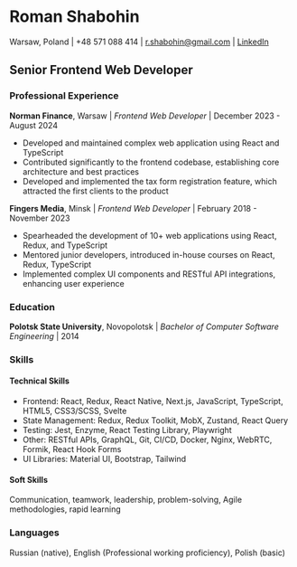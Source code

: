 # Roman Shabohin

Warsaw, Poland | +48 571 088 414 | [r.shabohin@gmail.com](mailto:r.shabohin@gmail.com?subject=Resume) | [LinkedIn](https://www.linkedin.com/in/roman-shabohin/)

## Senior Frontend Web Developer

### Professional Experience

**Norman Finance**, Warsaw | _Frontend Web Developer_ | December 2023 - August 2024

- Developed and maintained complex web application using React and TypeScript
- Contributed significantly to the frontend codebase, establishing core architecture and best practices
- Developed and implemented the tax form registration feature, which attracted the first clients to the product

**Fingers Media**, Minsk | _Frontend Web Developer_ | February 2018 - November 2023

- Spearheaded the development of 10+ web applications using React, Redux, and TypeScript
- Mentored junior developers, introduced in-house courses on React, Redux, TypeScript
- Implemented complex UI components and RESTful API integrations, enhancing user experience

### Education

**Polotsk State University**, Novopolotsk | _Bachelor of Computer Software Engineering_ | 2014

### Skills

#### Technical Skills

- Frontend: React, Redux, React Native, Next.js, JavaScript, TypeScript, HTML5, CSS3/SCSS, Svelte
- State Management: Redux, Redux Toolkit, MobX, Zustand, React Query
- Testing: Jest, Enzyme, React Testing Library, Playwright
- Other: RESTful APIs, GraphQL, Git, CI/CD, Docker, Nginx, WebRTC, Formik, React Hook Forms
- UI Libraries: Material UI, Bootstrap, Tailwind

#### Soft Skills

Communication, teamwork, leadership, problem-solving, Agile methodologies, rapid learning

### Languages

Russian (native), English (Professional working proficiency), Polish (basic)
